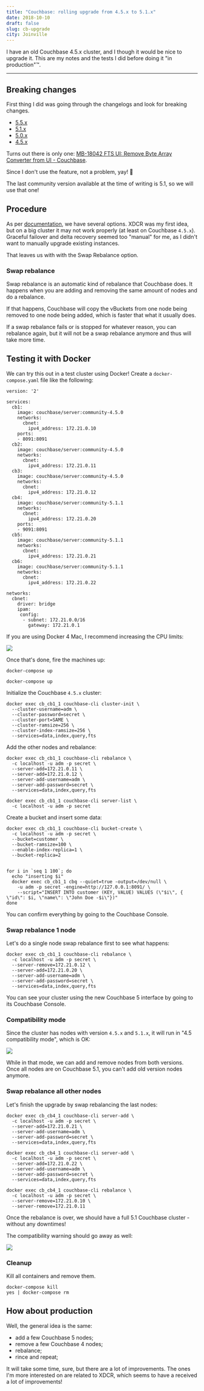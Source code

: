 ```yaml
---
title: "Couchbase: rolling upgrade from 4.5.x to 5.1.x"
date: 2018-10-10
draft: false
slug: cb-upgrade
city: Joinville
---
```


I have an old Couchbase 4.5.x cluster, and I though it would be nice to upgrade it. This are my notes and the tests I did before doing it "in production"™️.

---

## Breaking changes

First thing I did was going through the changelogs and look for breaking
changes.

- [5.5.x](https://docs.couchbase.com/server/5.5/release-notes/relnotes.html)
- [5.1.x](https://docs.couchbase.com/server/5.1/release-notes/relnotes.html)
- [5.0.x](https://docs.couchbase.com/server/5.0/release-notes/relnotes.html)
- [4.5.x](https://docs.couchbase.com/server/4.5/release-notes/relnotes.html)

Turns out there is only one: [MB-18042 FTS UI: Remove Byte Array Converter from UI - Couchbase](https://issues.couchbase.com/browse/MB-18042).

Since I don't use the feature, not a problem, yay! 🚀

The last community version available at the time of writing is 5.1, so we
will use that one!

## Procedure

As per [documentation](https://docs.couchbase.com/server/5.5/install/upgrade-strategies.html),
we have several options. XDCR was my first idea, but on a big cluster it may
not work properly (at least on Couchbase `4.5.x`). Graceful failover and
delta recovery seemed too "manual" for me, as I didn't want to manually upgrade
existing instances.

That leaves us with with the Swap Rebalance option.

### Swap rebalance

Swap rebalance is an automatic kind of rebalance that Couchbase does.
It happens when you are adding and removing the same amount of nodes and do
a rebalance.

If that happens, Couchbase will copy the vBuckets from one node being
removed to one node being added, which is faster that what it usually does.

If a swap rebalance fails or is stopped for whatever reason, you can rebalance
again, but it will not be a swap rebalance anymore and thus will take more time.

## Testing it with Docker

We can try this out in a test cluster using Docker! Create a
`docker-compose.yaml` file like the following:

```
version: '2'

services:
  cb1:
    image: couchbase/server:community-4.5.0
    networks:
      cbnet:
        ipv4_address: 172.21.0.10
    ports:
    - 8091:8091
  cb2:
    image: couchbase/server:community-4.5.0
    networks:
      cbnet:
        ipv4_address: 172.21.0.11
  cb3:
    image: couchbase/server:community-4.5.0
    networks:
      cbnet:
        ipv4_address: 172.21.0.12
  cb4:
    image: couchbase/server:community-5.1.1
    networks:
      cbnet:
        ipv4_address: 172.21.0.20
    ports:
    - 9091:8091
  cb5:
    image: couchbase/server:community-5.1.1
    networks:
      cbnet:
        ipv4_address: 172.21.0.21
  cb6:
    image: couchbase/server:community-5.1.1
    networks:
      cbnet:
        ipv4_address: 172.21.0.22

networks:
  cbnet:
    driver: bridge
    ipam:
     config:
      - subnet: 172.21.0.0/16
        gateway: 172.21.0.1
```

If you are using Docker 4 Mac, I recommend increasing the CPU limits:

![](Untitled-6a8164f6-ef49-4a93-a8f2-1307ccd2b52c.png)

Once that's done, fire the machines up:

```
docker-compose up
```

`docker-compose up`

Initialize the Couchbase `4.5.x` cluster:

```
docker exec cb_cb1_1 couchbase-cli cluster-init \
  --cluster-username=adm \
  --cluster-password=secret \
  --cluster-port=SAME \
  --cluster-ramsize=256 \
  --cluster-index-ramsize=256 \
  --services=data,index,query,fts
```

Add the other nodes and rebalance:

```
docker exec cb_cb1_1 couchbase-cli rebalance \
  -c localhost -u adm -p secret \
  --server-add=172.21.0.11 \
  --server-add=172.21.0.12 \
  --server-add-username=adm \
  --server-add-password=secret \
  --services=data,index,query,fts

docker exec cb_cb1_1 couchbase-cli server-list \
  -c localhost -u adm -p secret
```

Create a bucket and insert some data:

```
docker exec cb_cb1_1 couchbase-cli bucket-create \
  -c localhost -u adm -p secret \
  --bucket=customer \
  --bucket-ramsize=100 \
  --enable-index-replica=1 \
  --bucket-replica=2


for i in `seq 1 100`; do
  echo "inserting $i"
  docker exec cb_cb1_1 cbq --quiet=true -output=/dev/null \
    -u adm -p secret -engine=http://127.0.0.1:8091/ \
    --script="INSERT INTO customer (KEY, VALUE) VALUES (\"$i\", { \"id\": $i, \"name\": \"John Doe -$i\"})"
done
```

You can confirm everything by going to the
Couchbase Console.

### Swap rebalance 1 node

Let's do a single node swap rebalance first to see what happens:

```
docker exec cb_cb1_1 couchbase-cli rebalance \
  -c localhost -u adm -p secret \
  --server-remove=172.21.0.12 \
  --server-add=172.21.0.20 \
  --server-add-username=adm \
  --server-add-password=secret \
  --services=data,index,query,fts
```

You can see your cluster using the new Couchbase 5 interface by going to its
Couchbase Console.

### Compatibility mode

Since the cluster has nodes with version `4.5.x` and `5.1.x`,
it will run in "4.5 compatibility mode", which is OK:

![](Untitled-288dcda6-8fb3-40d7-bfea-a3deef19811c.png)

While in that mode, we can add and remove nodes from both versions. Once all
nodes are on Couchbase 5.1, you can't add old version nodes anymore.

### Swap rebalance all other nodes

Let's finish the upgrade by swap rebalancing the last nodes:

```
docker exec cb_cb4_1 couchbase-cli server-add \
  -c localhost -u adm -p secret \
  --server-add=172.21.0.21 \
  --server-add-username=adm \
  --server-add-password=secret \
  --services=data,index,query,fts

docker exec cb_cb4_1 couchbase-cli server-add \
  -c localhost -u adm -p secret \
  --server-add=172.21.0.22 \
  --server-add-username=adm \
  --server-add-password=secret \
  --services=data,index,query,fts

docker exec cb_cb4_1 couchbase-cli rebalance \
  -c localhost -u adm -p secret \
  --server-remove=172.21.0.10 \
  --server-remove=172.21.0.11
```

Once the rebalance is over, we should have a full 5.1 Couchbase cluster -
without any downtimes!

The compatibility warning should go away as well:

![](Untitled-06310b10-486d-4257-a42c-56baa2c93517.png)

### Cleanup

Kill all containers and remove them.

```
docker-compose kill
yes | docker-compose rm
```

## How about production

Well, the general idea is the same:

- add a few Couchbase 5 nodes;
- remove a few Couchbase 4 nodes;
- rebalance;
- rince and repeat;

It will take some time, sure, but there are a lot of improvements. The ones
I'm more interested on are related to XDCR, which seems to have a received a
lot of improvements!